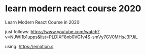 # learn modern react course 2020

Learn Modern React Course in 2020

just follows: https://www.youtube.com/watch?v=NJWI1b1upps&list=PLDIXF8nb0VG1v4S-smVy7GV0MHsJ3PJiL

using: https://emotion.s
